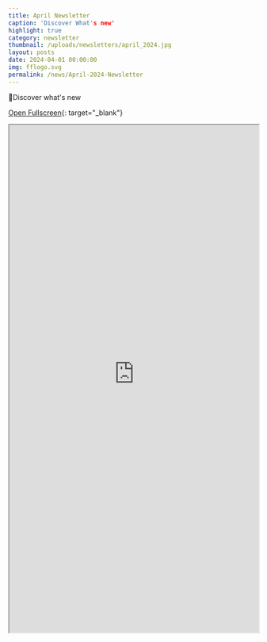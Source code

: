 ```yaml
---
title: April Newsletter
caption: 'Discover What's new'
highlight: true
category: newsletter
thumbnail: /uploads/newsletters/april_2024.jpg
layout: posts
date: 2024-04-01 00:00:00
img: fflogo.svg
permalink: /news/April-2024-Newsletter
---
```


🪩Discover what's new

[Open Fullscreen](https://us19.campaign-archive.com/?u=703cd11616d78536ae5d303eb&id=02e233e65e){: target="_blank"}

<iframe src="https://us19.campaign-archive.com/?u=703cd11616d78536ae5d303eb&id=02e233e65e" style="max-width: 1024px; width: 100%; margin: 0 auto; height: 1024px"></iframe>
